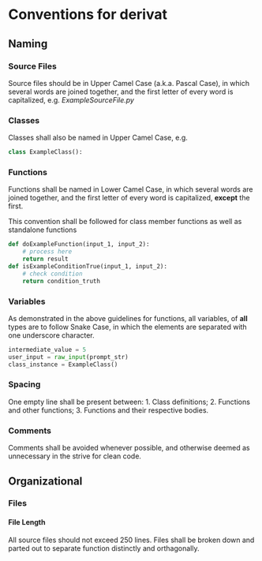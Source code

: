 # Conventions for derivat

## Naming

### Source Files
Source files should be in Upper Camel Case (a.k.a. Pascal Case), in which several words are joined together, and the first letter of every word is capitalized, e.g. *ExampleSourceFile.py*

### Classes
Classes shall also be named in Upper Camel Case, e.g. 
```python 
class ExampleClass():
```

### Functions 
Functions shall be named in Lower Camel Case, in which several words are joined together, and the first letter of every word is capitalized, **except** the first.

This convention shall be followed for class member functions as well as standalone functions
```python
def doExampleFunction(input_1, input_2):
    # process here
    return result
def isExampleConditionTrue(input_1, input_2):
    # check condition
    return condition_truth
```

### Variables
As demonstrated in the above guidelines for functions, all variables, of **all** types are to follow Snake Case, in which the elements are separated with one underscore character. 
```python
intermediate_value = 5
user_input = raw_input(prompt_str)
class_instance = ExampleClass()
```

### Spacing 
One empty line shall be present between:
    1. Class definitions;
    2. Functions and other functions;
    3. Functions and their respective bodies.

### Comments
Comments shall be avoided whenever possible, and otherwise deemed as unnecessary in the strive for clean code.  

## Organizational

### Files

#### File Length
All source files should not exceed 250 lines. 
Files shall be broken down and parted out to separate function distinctly and orthagonally. 


